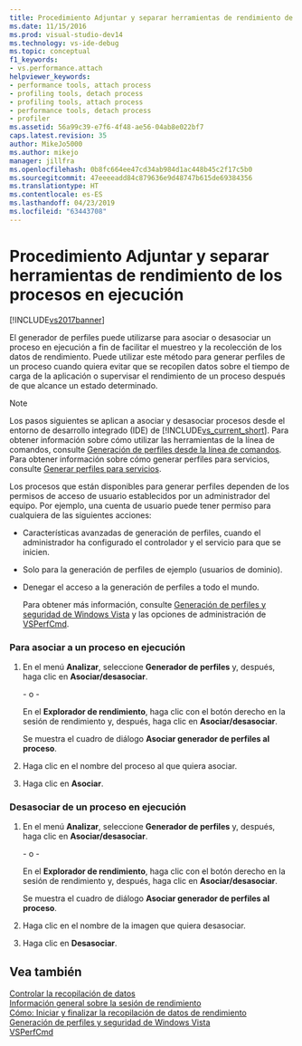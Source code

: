 ```yaml
---
title: Procedimiento Adjuntar y separar herramientas de rendimiento de los procesos en ejecución | Documentos de Microsoft
ms.date: 11/15/2016
ms.prod: visual-studio-dev14
ms.technology: vs-ide-debug
ms.topic: conceptual
f1_keywords:
- vs.performance.attach
helpviewer_keywords:
- performance tools, attach process
- profiling tools, detach process
- profiling tools, attach process
- performance tools, detach process
- profiler
ms.assetid: 56a99c39-e7f6-4f48-ae56-04ab8e022bf7
caps.latest.revision: 35
author: MikeJo5000
ms.author: mikejo
manager: jillfra
ms.openlocfilehash: 0b8fc664ee47cd34ab984d1ac448b45c2f17c5b0
ms.sourcegitcommit: 47eeeeadd84c879636e9d48747b615de69384356
ms.translationtype: HT
ms.contentlocale: es-ES
ms.lasthandoff: 04/23/2019
ms.locfileid: "63443708"
---
```

# <a name="how-to-attach-and-detach-performance-tools-to-running-processes"></a>Procedimiento Adjuntar y separar herramientas de rendimiento de los procesos en ejecución
[!INCLUDE[vs2017banner](../includes/vs2017banner.md)]

El generador de perfiles puede utilizarse para asociar o desasociar un proceso en ejecución a fin de facilitar el muestreo y la recolección de los datos de rendimiento. Puede utilizar este método para generar perfiles de un proceso cuando quiera evitar que se recopilen datos sobre el tiempo de carga de la aplicación o supervisar el rendimiento de un proceso después de que alcance un estado determinado.  
  
> [!NOTE]
> Los pasos siguientes se aplican a asociar y desasociar procesos desde el entorno de desarrollo integrado (IDE) de [!INCLUDE[vs_current_short](../includes/vs-current-short-md.md)]. Para obtener información sobre cómo utilizar las herramientas de la línea de comandos, consulte [Generación de perfiles desde la línea de comandos](../profiling/using-the-profiling-tools-from-the-command-line.md). Para obtener información sobre cómo generar perfiles para servicios, consulte [Generar perfiles para servicios](../profiling/command-line-profiling-of-services.md).  
  
 Los procesos que están disponibles para generar perfiles dependen de los permisos de acceso de usuario establecidos por un administrador del equipo. Por ejemplo, una cuenta de usuario puede tener permiso para cualquiera de las siguientes acciones:  
  
- Características avanzadas de generación de perfiles, cuando el administrador ha configurado el controlador y el servicio para que se inicien.  
  
- Solo para la generación de perfiles de ejemplo (usuarios de dominio).  
  
- Denegar el acceso a la generación de perfiles a todo el mundo.  
  
  Para obtener más información, consulte [Generación de perfiles y seguridad de Windows Vista](../profiling/profiling-and-windows-vista-security.md) y las opciones de administración de [VSPerfCmd](../profiling/vsperfcmd.md).  
  
### <a name="to-attach-to-a-running-process"></a>Para asociar a un proceso en ejecución  
  
1. En el menú **Analizar**, seleccione **Generador de perfiles** y, después, haga clic en **Asociar/desasociar**.  
  
     \- o -  
  
     En el **Explorador de rendimiento**, haga clic con el botón derecho en la sesión de rendimiento y, después, haga clic en **Asociar/desasociar**.  
  
     Se muestra el cuadro de diálogo **Asociar generador de perfiles al proceso**.  
  
2. Haga clic en el nombre del proceso al que quiera asociar.  
  
3. Haga clic en **Asociar**.  
  
### <a name="to-detach-from-a-running-process"></a>Desasociar de un proceso en ejecución  
  
1. En el menú **Analizar**, seleccione **Generador de perfiles** y, después, haga clic en **Asociar/desasociar**.  
  
     \- o -  
  
     En el **Explorador de rendimiento**, haga clic con el botón derecho en la sesión de rendimiento y, después, haga clic en **Asociar/desasociar**.  
  
     Se muestra el cuadro de diálogo **Asociar generador de perfiles al proceso**.  
  
2. Haga clic en el nombre de la imagen que quiera desasociar.  
  
3. Haga clic en **Desasociar**.  
  
## <a name="see-also"></a>Vea también  
 [Controlar la recopilación de datos](../profiling/controlling-data-collection.md)   
 [Información general sobre la sesión de rendimiento](../profiling/performance-session-overview.md)   
 [Cómo: Iniciar y finalizar la recopilación de datos de rendimiento](../profiling/how-to-start-and-end-performance-data-collection.md)   
 [Generación de perfiles y seguridad de Windows Vista](../profiling/profiling-and-windows-vista-security.md)   
 [VSPerfCmd](../profiling/vsperfcmd.md)
